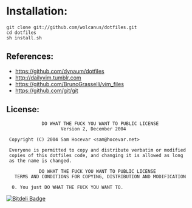 # Installation:

```
git clone git://github.com/wolcanus/dotfiles.git
cd dotfiles
sh install.sh
```

## References:

  * https://github.com/dynaum/dotfiles
  * http://dailyvim.tumblr.com
  * https://github.com/BrunoGrasselli/vim_files
  * https://github.com/git/git

## License:

```
             DO WHAT THE FUCK YOU WANT TO PUBLIC LICENSE
                    Version 2, December 2004

 Copyright (C) 2004 Sam Hocevar <sam@hocevar.net>

 Everyone is permitted to copy and distribute verbatim or modified
 copies of this dotfiles code, and changing it is allowed as long
 as the name is changed.

            DO WHAT THE FUCK YOU WANT TO PUBLIC LICENSE
   TERMS AND CONDITIONS FOR COPYING, DISTRIBUTION AND MODIFICATION

  0. You just DO WHAT THE FUCK YOU WANT TO.
```

[![Bitdeli Badge](https://d2weczhvl823v0.cloudfront.net/wolcanus/dotfiles/trend.png)](https://bitdeli.com/free "Bitdeli Badge")
